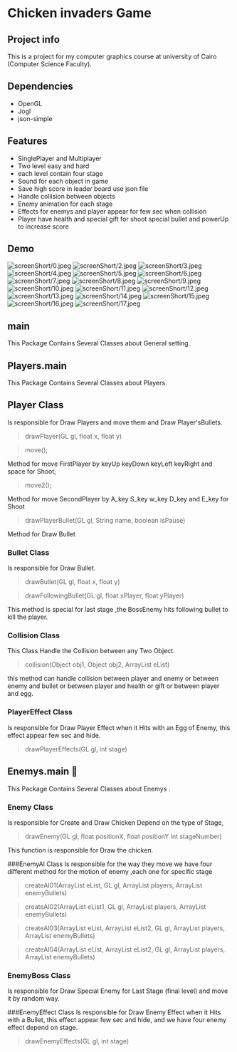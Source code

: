 # Chicken invaders Game

## Project info
This is a project for my computer graphics course at university of Cairo (Computer Science Faculty).

## Dependencies
* OpenGL
* Jogl
* json-simple

## Features
* SinglePlayer and Multiplayer
* Two level easy and hard 
* each level contain four stage
* Sound for each object in game
* Save high score in leader board use json file
* Handle collision between objects
* Enemy animation for each stage
* Effects for enemys and player appear for few sec when collision
* Player have health and special gift for shoot special bullet and powerUp to increase score

## Demo
![screenShort/0.jpeg](screenShort/0.jpeg)
![screenShort/2.jpeg](screenShort/2.jpeg)
![screenShort/3.jpeg](screenShort/3.jpeg)
![screenShort/4.jpeg](screenShort/4.jpeg)
![screenShort/5.jpeg](screenShort/5.jpeg)
![screenShort/6.jpeg](screenShort/6.jpeg)
![screenShort/7.jpeg](screenShort/7.jpeg)
![screenShort/8.jpeg](screenShort/8.jpeg)
![screenShort/9.jpeg](screenShort/9.jpeg)
![screenShort/10.jpeg](screenShort/10.jpeg)
![screenShort/11.jpeg](screenShort/11.jpeg)
![screenShort/12.jpeg](screenShort/12.jpeg)
![screenShort/13.jpeg](screenShort/13.jpeg)
![screenShort/14.jpeg](screenShort/14.jpeg)
![screenShort/15.jpeg](screenShort/15.jpeg)
![screenShort/16.jpeg](screenShort/16.jpeg)
![screenShort/17.jpeg](screenShort/17.jpeg)

## main
This Package Contains Several Classes about General setting.

## Players.main
This Package Contains Several Classes about Players.

## Player Class
Is responsible for Draw Players and move them and Draw Player'sBullets.
>drawPlayer(GL gl, float x, float y)

> move();

Method for move FirstPlayer by keyUp keyDown keyLeft keyRight and space for Shoot;
> move2();

Method for move SecondPlayer by A_key S_key w_key D_key and E_key for Shoot
>drawPlayerBullet(GL gl, String name, boolean isPause)

Method for Draw Bullet

### Bullet Class
Is responsible for Draw Bullet.
>drawBullet(GL gl, float x, float y)

>drawFollowingBullet(GL gl, float xPlayer, float yPlayer)

This method is special for last stage ,the BossEnemy hits following bullet to kill the player.

### Collision Class
This Class Handle the Collision between any Two Object.
>collision(Object obj1, Object obj2, ArrayList<Enemy> eList)

this method can handle collision between player and enemy or between enemy and bullet or between player and health or gift or between player and egg.

### PlayerEffect Class
Is responsible for Draw Player Effect when it Hits with an Egg of Enemy, this effect appear few sec and hide.
>drawPlayerEffects(GL gl, int stage)
## Enemys.main 🐔
This Package Contains Several Classes about Enemys .
### Enemy Class
Is responsible for Create and Draw Chicken Depend on the type of Stage,
>drawEnemy(GL gl, float positionX, float positionY int stageNumber)

This function is responsible for Draw the chicken.

###EnemyAI Class
Is responsible for the way they move 
we have four different method for the motion of enemy ,each one for specific stage
> createAI01(ArrayList<Enemy> eList, GL gl, ArrayList<Player> players, ArrayList<Bullet> enemyBullets)

> createAI02(ArrayList<Enemy> eList1, GL gl, ArrayList<Player> players, ArrayList<Bullet> enemyBullets)

> createAI03(ArrayList<Enemy> eList, ArrayList<Enemy> eList2, GL gl, ArrayList<Player> players, ArrayList<Bullet> enemyBullets)

> createAI04(ArrayList<Enemy> eList, ArrayList<Enemy> eList2, GL gl, ArrayList<Player> players, ArrayList<Bullet> enemyBullets) 

### EnemyBoss Class
Is responsible for Draw Special Enemy for Last Stage (final level) and move it by random way.

###EnemyEffect Class
Is responsible for Draw Enemy Effect when it Hits with a Bullet, this effect appear few sec and hide, and we have four enemy effect depend on stage.
>drawEnemyEffects(GL gl, int stage)
